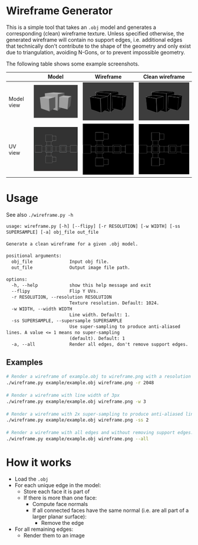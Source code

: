 # Wireframe Generator

This is a simple tool that takes an `.obj` model and generates a corresponding (clean) wireframe texture.
Unless specified otherwise, the generated wireframe will contain no support edges, i.e. additional edges that
technically don't contribute to the shape of the geometry and only exist due to triangulation,
avoiding N-Gons, or to prevent impossible geometry.

The following table shows some example screenshots.

|            | Model                  | Wireframe                            | Clean wireframe                        |
|------------|------------------------|--------------------------------------|----------------------------------------|
| Model view | ![](example/model.png) | ![](example/model_wireframe_all.png) | ![](example/model_wireframe_clean.png) |
| UV view    | ![](example/uv.png)    | ![](example/wireframe.png)           | ![](example/wireframe_clean.png)       |




# Usage

See also `./wireframe.py -h`

```text
usage: wireframe.py [-h] [--flipy] [-r RESOLUTION] [-w WIDTH] [-ss SUPERSAMPLE] [-a] obj_file out_file

Generate a clean wireframe for a given .obj model.

positional arguments:
  obj_file              Input obj file.
  out_file              Output image file path.

options:
  -h, --help            show this help message and exit
  --flipy               Flip Y UVs.
  -r RESOLUTION, --resolution RESOLUTION
                        Texture resolution. Default: 1024.
  -w WIDTH, --width WIDTH
                        Line width. Default: 1.
  -ss SUPERSAMPLE, --supersample SUPERSAMPLE
                        Use super-sampling to produce anti-aliased lines. A value <= 1 means no super-sampling
                        (default). Default: 1
  -a, --all             Render all edges, don't remove support edges.
```

## Examples

```sh
# Render a wireframe of example.obj to wireframe.png with a resolution of 2048x2048
./wireframe.py example/example.obj wireframe.png -r 2048

# Render a wireframe with line width of 3px
./wireframe.py example/example.obj wireframe.png -w 3

# Render a wireframe with 2x super-sampling to produce anti-aliased lines
./wireframe.py example/example.obj wireframe.png -ss 2

# Render a wireframe with all edges and without removing support edges.
./wireframe.py example/example.obj wireframe.png --all
```


# How it works

- Load the `.obj`
- For each unique edge in the model:
  - Store each face it is part of
  - If there is more than one face:
    - Compute face normals
    - If all connected faces have the same normal (i.e. are all part of a larger planar surface):
      - Remove the edge
- For all remaining edges:
  - Render them to an image
